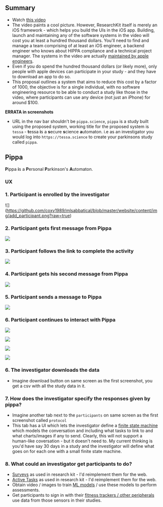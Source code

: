 ## Summary

- Watch [this video](https://www.youtube.com/watch?v=lYC6riNxmis)
- The video paints a cool picture. However, ResearchKit itself is merely an iOS framework - which helps you build the UIs in the iOS app. Building, launch and maintaining any of the software systems in the video will cost you at least a hundred thousand dollars. You'll need to find and manage a team comprising of at least an iOS engineer, a backend engineer who knows about HIPPA compliance and a technical project manager. The systems in the video are actually [maintained by apple engineers](https://github.com/ResearchKit). 
- Even if you do spend the hundred thousand dollars (or likely more), only people with apple devices can participate in your study - and they have to download an app to do so.
- This proposal outlines a system that aims to reduce this cost by a factor of 1000, the objective is for a single individual, with no software engineering resource to be able to conduct a study like those in the video, where participants can use any device (not just an iPhone) for around $100.

**ERRATA in screenshots**

- URL in the nav bar shouldn't be `pippa.science`, `pippa` is a study built using the proposed system, working title for the proposed system is `tessa` - **t**essa **i**s a **s**ecure **s**cience **a**utomaton. i.e as an investigator you would log into `https://tessa.science` to create your parkinsons study called `pippa`.

## Pippa

**P**ippa **i**s a **P**ersonal **P**arkinson's **A**utomaton.

### UX

### 1. Participant is enrolled by the investigator

![] (https://github.com/coxy1989/mlsabbatical/blob/master/website/content/img/add_participant.png?raw=true)

### 2. Participant gets first message from Pippa

![](https://github.com/coxy1989/mlsabbatical/blob/master/website/content/img/pippa_chat_1.png?raw=true)

### 3. Participant follows the link to complete the activity

![](https://github.com/coxy1989/mlsabbatical/blob/master/website/content/img/pippa_tapping.png?raw=true)

### 4. Participant gets his second message from Pippa

![](https://github.com/coxy1989/mlsabbatical/blob/master/website/content/img/pippa_chat_2.png?raw=true)

### 5. Participant sends a message to Pippa

![](https://github.com/coxy1989/mlsabbatical/blob/master/website/content/img/pippa_chat_3.png?raw=true)

### 6. Participant continues to interact with Pippa

![](https://github.com/coxy1989/mlsabbatical/blob/master/website/content/img/pippa_chat_4.png?raw=true)

![](https://github.com/coxy1989/mlsabbatical/blob/master/website/content/img/pippa_chat_5.png?raw=true)

![](https://github.com/coxy1989/mlsabbatical/blob/master/website/content/img/pippa_chat_6.png?raw=true) 

![](https://github.com/coxy1989/mlsabbatical/blob/master/website/content/img/pippa_chart_2.png?raw=true)


### 6. The investigator downloads the data

- Imagine download button on same screen as the first screenshot, you get a csv with all the study data in it.

### 7. How does the investigator specify the responses given by pippa?

- Imagine another tab next to the `participants` on same screen as the first screenshot called `protocol`
- This tab has a UI which lets the investigator define a [finite state machine](https://www.google.co.uk/search?q=finite+state+machine&source=lnms&tbm=isch) which models the conversation and including what tasks to link to and what charts/images if any to send. Clearly, this will not support a human-like coversation - but it doesn't need to. My current thinking is you'd have say 30 days in a study and the investigator will define what goes on for each one with a small finite state machine.

### 8. What could an investigator get participants to do?

- [Surveys](http://researchkit.org/docs/docs/Survey/CreatingSurveys.html) as used in research kit - I'd reimplement them for the web.
- [Active Tasks](http://researchkit.org/docs/docs/ActiveTasks/ActiveTasks.html#range) as used in research kit - I'd reimplement them for the web.
- Obtain video / images to train [ML models](http://machinemedicine.com/fingertapping/) / use these models to perform assessments.
- Get participants to sign in with their [fitness trackers / other peripherals](https://dev.fitbit.com/build/reference/web-api/basics/) use data from those sensors in their studies.

